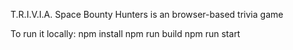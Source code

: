 T.R.I.V.I.A. Space Bounty Hunters is an browser-based trivia game

To run it locally:
npm install
npm run build
npm run start